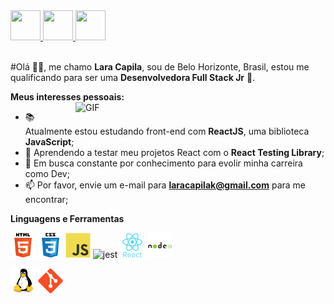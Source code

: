 <a href="https://github.com/Lara-Capila" target="_blank">
  <img src="https://cdn.iconscout.com/icon/free/png-256/github-108-438008.png" width="48px" height="48px">
</a> 
<a href="https://www.instagram.com/lara.capila/" target="_blank">
  <img src="https://cdn.icon-icons.com/icons2/1211/PNG/512/1491579602-yumminkysocialmedia36_83067.png" width="48px" height="48px">
</a> 
<a href="https://www.linkedin.com/in/lara-capila/" target="_blank">
  <img src="https://i.ibb.co/Kx2GSrT/linkedin.png" width="48px" height="48px">
</a>

<br>
<br>

#Olá 👋🏼,
me chamo **Lara Capila**, sou de Belo Horizonte, Brasil, estou me qualificando para ser uma **Desenvolvedora Full Stack Jr** 🚀.

**Meus interesses pessoais:**
<img align="right" alt="GIF" src="https://media.giphy.com/media/AXtFMwP1ZvjZSBtmGk/giphy.gif" width="400px" />

- 📚 Atualmente estou estudando front-end com **ReactJS**, uma biblioteca **JavaScript**;
-  🧠 Aprendendo a testar meu projetos React com o **React Testing Library**;
- 🔎 Em busca constante por conhecimento para evolir minha carreira como Dev;
- 📫 Por favor, envie um e-mail para **laracapilak@gmail.com** para me encontrar;

**Linguagens e Ferramentas**
<p align="left">
  <img src="https://raw.githubusercontent.com/devicons/devicon/master/icons/html5/html5-original-wordmark.svg" alt="html5" width="40" height="40"/> 
  <img src="https://raw.githubusercontent.com/devicons/devicon/master/icons/css3/css3-original-wordmark.svg" alt="css3" width="40" height="40"/> 
  <img src="https://raw.githubusercontent.com/devicons/devicon/master/icons/javascript/javascript-original.svg" alt="javascript" width="40" height="40"/> 
  <img src="https://www.learnstorybook.com/intro-to-storybook/logo-jest.png" alt="jest" width="40" height="40" />
  <img src="https://raw.githubusercontent.com/devicons/devicon/master/icons/react/react-original-wordmark.svg" alt="react" width="40" height="40"/> 
  <img src="https://raw.githubusercontent.com/devicons/devicon/master/icons/nodejs/nodejs-original-wordmark.svg" alt="nodejs" width="40" height="40"/> 
</p>

<p>
  <img src="https://raw.githubusercontent.com/devicons/devicon/master/icons/linux/linux-original.svg" alt="linux" width="40" height="40" />
  <img src="https://raw.githubusercontent.com/devicons/devicon/master/icons/git/git-original.svg" alt="git" width="40" height="40"/> 
</p>
